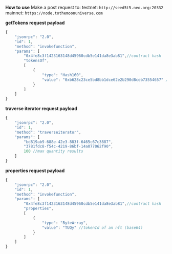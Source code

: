 **How to use**
Make a post request to:
testnet: `http://seed5t5.neo.org:20332`
mainnet: `https://node.tothemoonuniverse.com`


**getTokens request payload**
```js
{
    "jsonrpc": "2.0",
    "id": 1,
    "method": "invokefunction",
    "params": [
        "0x4fe8c3f1423163148d45960cdb5e141da8e3ab81",//contract hash
        "tokensOf",
        [
            {
                "type": "Hash160",
                "value": "0xb628c23ce5bd8bb1dce62e2b290d8ceb73554657" //Neo 3 address to script hash
            }
        ]
    ]
}
```

**traverse iterator request payload**
```js
{
    "jsonrpc": "2.0",
    "id": 1,
    "method": "traverseiterator",
    "params": [
        "bd819ab9-688e-42e3-883f-6465c67c3887",
        "3781fdc8-f54c-4219-86bf-14a077062f90",
        100 //max quantity results
    ]
}
```

**properties request payload**
```js
{
    "jsonrpc": "2.0",
    "id": 1,
    "method": "invokefunction",
    "params": [
        "0x4fe8c3f1423163148d45960cdb5e141da8e3ab81",//contract hash
        "properties",
        [
            {
                "type": "ByteArray",
                "value": "TUQy" //tokenId of an nft (base64)
            }
        ]
    ]
}
```
